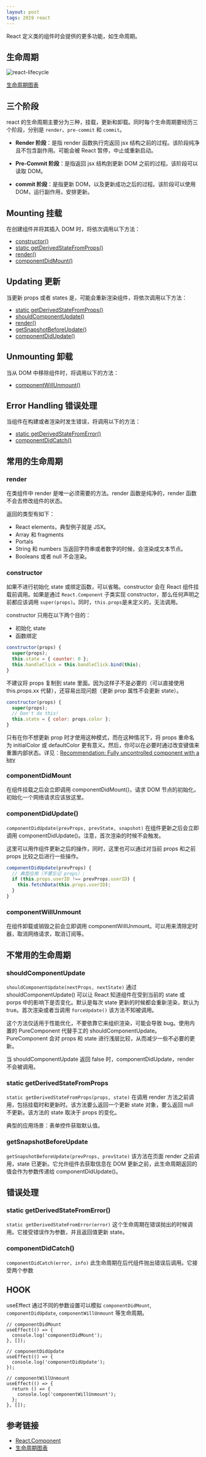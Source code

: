 ```yaml
---
layout: post
tags: 2019 react
---
```


React 定义类的组件时会提供的更多功能，如生命周期。

## 生命周期

![react-lifecycle](../../../images/react-lifecycle.png)

[生命周期图表](http://projects.wojtekmaj.pl/react-lifecycle-methods-diagram/)

## 三个阶段

react 的生命周期主要分为三种，挂载，更新和卸载。同时每个生命周期要经历三个阶段，分别是 `render`、`pre-commit` 和 `commit`。

- **Render 阶段**：是指 render 函数执行完返回 jsx 结构之前的过程。该阶段纯净且不包含副作用。可能会被 React 暂停，中止或重新启动。

- **Pre-Commit 阶段**：是指返回 jsx 结构到更新 DOM 之前的过程。该阶段可以读取 DOM。

- **commit 阶段**：是指更新 DOM，以及更新成功之后的过程。该阶段可以使用 DOM，运行副作用，安排更新。

## Mounting 挂载

在创建组件并将其插入 DOM 时，将依次调用以下方法：

- [constructor()](#constructor)
- [static getDerivedStateFromProps()](#static-getderivedstatefromprops)
- [render()](#render)
- [componentDidMount()](#componentdidmount)

## Updating 更新

当更新 props 或者 states 是，可能会重新渲染组件，将依次调用以下方法：

- [static getDerivedStateFromProps()](#static-getderivedstatefromprops)
- [shouldComponentUpdate()](#shouldcomponentupdate)
- [render()](#render)
- [getSnapshotBeforeUpdate()](#getsnapshotbeforeupdate)
- [componentDidUpdate()](#componentdidupdate)

## Unmounting 卸载

当从 DOM 中移除组件时，将调用以下的方法：

- [componentWillUnmount()](#componentwillunmount)

## Error Handling 错误处理

当组件在构建或者渲染时发生错误，将调用以下的方法：

- [static getDerivedStateFromError()](#static-getderivedstatefromerror)
- [componentDidCatch()](#componentdidcatch)

## 常用的生命周期

### render

在类组件中 render 是唯一必须需要的方法。render 函数是纯净的，render 函数不会去修改组件的状态。

返回的类型有如下：

- React elements，典型例子就是 JSX。
- Array 和 fragments
- Portals
- String 和 numbers 当返回字符串或者数字的时候，会渲染成文本节点。
- Booleans 或者 null 不会渲染。

### constructor

如果不进行初始化 state 或绑定函数，可以省略。constructor 会在 React 组件挂载前调用。如果是通过 `React.Component` 子类实现 constructor，那么任何声明之前都应该调用 `super(props)`。同时，`this.props`是未定义的，无法调用。

constructor 只用在以下两个目的：

- 初始化 state
- 函数绑定

```js
constructor(props) {
  super(props);
  this.state = { counter: 0 };
  this.handleClick = this.bandleClick.bind(this);
}
```

不建议将 props 复制到 state 里面。因为这样子不是必要的（可以直接使用 this.props.xx 代替），还容易出现问题（更新 prop 属性不会更新 state）。

```js
constructor(props) {
  super(props);
  // Don't do this!
  this.state = { color: props.color };
}
```

只有在你不想更新 prop 时才使用这种模式，而在这种情况下，将 props 重命名为 initialColor 或 defaultColor 更有意义。然后，你可以在必要时通过改变键值来重置内部状态。详见：[Recommendation: Fully uncontrolled component with a key](https://reactjs.org/blog/2018/06/07/you-probably-dont-need-derived-state.html#recommendation-fully-uncontrolled-component-with-a-key)

### componentDidMount

在组件挂载之后会立即调用 componentDidMount()，请求 DOM 节点的初始化，初始化一个网络请求应该放这里。

### componentDidUpdate()

`componentDidUpdate(prevProps, prevState, snapshot)` 在组件更新之后会立即调用 componentDidUpdate()。注意，首次渲染的时候不会触发。

这里可以用作组件更新之后的操作，同时，这里也可以通过对当前 props 和之前 props 比较之后进行一些操作。

```js
componentDidUpdate(prevProps) {
  // 典型应用（不要忘记 props）:
  if (this.props.userID !== prevProps.userID) {
    this.fetchData(this.props.userID);
  }
}
```

### componentWillUnmount

在组件卸载或销毁之前会立即调用 componentWillUnmount。可以用来清除定时器，取消网络请求，取消订阅等。

## 不常用的生命周期

### shouldComponentUpdate

`shouldComponentUpdate(nextProps, nextState)` 通过 shouldComponentUpdate() 可以让 React 知道组件在受到当前的 state 或 porps 中的影响下是否变化。默认是每次 state 更新的时候都会重新渲染，默认为 true。首次渲染或者当调用 `forceUpdate()` 该方法不知被调用。

这个方法仅适用于性能优化，不要依靠它来组织渲染，可能会导致 bug。使用内置的 PureComponent 代替手工的 shouldComponentUpdate。PureComponent 会对 props 和 state 进行浅层比较，从而减少一些不必要的更新。

当 shouldComponentUpdate 返回 false 时，componentDidUpdate，render 不会被调用。

### static getDerivedStateFromProps

`static getDerivedStateFromProps(props, state)` 在调用 render 方法之前调用，包括挂载时和更新时。该方法要么返回一个更新 state 对象，要么返回 null 不更新。该方法的 state 取决于 props 的变化。

典型的应用场景：表单控件获取默认值。

### getSnapshotBeforeUpdate

`getSnapshotBeforeUpdate(prevProps, prevState)` 该方法在页面 render 之前调用，state 已更新。它允许组件去获取信息在 DOM 更新之前，此生命周期返回的值会作为参数传递给 componentDidUpdate()。

## 错误处理

### static getDerivedStateFromError()

`static getDerivedStateFromError(error)` 这个生命周期在错误抛出的时候调用。它接受错误作为参数，并且返回值更新 state。

### componentDidCatch()

`componentDidCatch(error, info)` 此生命周期在后代组件抛出错误后调用。它接受两个参数

## HOOK

useEffect 通过不同的参数设置可以模拟 `componentDidMount`, `componentDidUpdate`, `componentWillUnmount` 等生命周期。

```tsx
// componentDidMount
useEffect(() => {
  console.log('componentDidMount');
}, []);

// componentDidUpdate
useEffect(() => {
  console.log('componentDidUpdate');
});

// componentWillUnmount
useEffect(() => {
  return () => {
    console.log('componentWillUnmount');
  };
}, []);
```

## 参考链接

- [React.Component](https://reactjs.org/docs/react-component.html)
- [生命周期图表](http://projects.wojtekmaj.pl/react-lifecycle-methods-diagram/)
